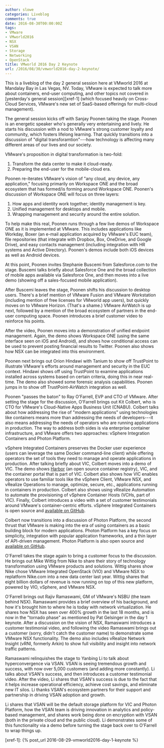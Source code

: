 ```yaml
---
author: slowe
categories: Liveblog
comments: true
date: 2016-08-30T00:00:00Z
tags:
- VMware
- VMworld2016
- NSX
- VSAN
- Storage
- Networking
- OpenStack
title: VMworld 2016 Day 2 Keynote
url: /2016/08/30/vmworld2016-day-2-keynote/
---
```


This is a liveblog of the day 2 general session here at VMworld 2016 at Mandalay Bay in Las Vegas, NV. Today, VMware is expected to talk more about containers, end-user computing, and other topics not covered in [yesterday's general session][xref-1] (which focused heavily on Cross-Cloud Services, VMware's new set of SaaS-based offerings for multi-cloud management).

The general session kicks off with Sanjay Poonen taking the stage. Poonen is an energetic speaker who's generally very entertaining and lively. He starts his discussion with a nod to VMware's strong customer loyalty and community, which fosters lifelong learning. That quickly transitions into a discussion of "digital transforamtion"---how technology is affecting many different areas of our lives and our society.

VMware's proposition in digital transformation is two-fold:

1. Transform the data center to make it cloud-ready.
2. Preparing the end-user for the mobile-cloud era.

Poonen re-iterates VMware's vision of "any cloud, any device, any application," focusing primarily on Workspace ONE and the broad ecosystem that has formed/is forming around Workspace ONE. Poonen's discussion of Workspace ONE will focus on three layers:

1. How apps and identity work together; identity management is key.
2. Unified management for desktops and mobile.
3. Wrapping management and security around the entire solution.

To help make this real, Poonen runs through a few live demos of Workspace ONE as it is implemented at VMware. This includes applications like Workday, Boxer (an e-mail application acquired by VMware's EUC team), file repositories (that integrate with Dropbox, Box, OneDrive, and Google Drive), and easy contacts management (including integration with HR systems and Active Directory). Poonen's demos include both iOS devices as well as Android devices.

At this point, Poonen invites Stephanie Buscemi from Salesforce.com to the stage. Buscemi talks briefly about Salesforce One and the broad collection of mobile apps available via Salesforce One, and then moves into a live demo (showing off a sales-focused mobile application).

After Buscemi leaves the stage, Poonen shifts his discussion to desktop users. There's a brief mention of VMware Fusion and VMware Workstation (including mention of free licenses for VMworld app users), but quickly moves on to VMware Horizon. (That's a shame.) VMware AirWatch is up next, followed by a mention of the broad ecosystem of partners in the end-user computing space. Poonen introduces a brief customer video to reinforce his points.

After the video, Poonen moves into a demonstration of unified endpoint management. Again, the demo shows Workspace ONE (using the same interface seen on iOS and Android), and shows how conditional access can be used to prevent posting financial results to Twitter. Poonen also shows how NSX can be integrated into this environment.

Poonen next brings out Orion Hindawi with Tanium to show off TrustPoint to illustrate VMware's efforts around management and security in the EUC context. Hindawi shows off using TrustPoint to examine applications installed across systems based on certain criteria, doing this in near real-time. The demo also showed some forensic analysis capabilities. Poonen jumps in to show off TrustPoint-AirWatch integration as well.

Poonen "passes the baton" to Ray O'Farrell, EVP and CTO of VMware. After setting the stage for the discussion, O'Farrell brings out Kit Colbert, who is CTO for VMware's Cloud-Native Apps Business Unit (CNABU). Colbert talks about how addressing the rise of "modern applications" using technologies like containers means more than addressing the needs of developers---it also means addressing the needs of operators who are running applications in production. The way to address both sides is via enterprise container infrastructure, and VMware offers two approaches: vSphere Integration Containers and Photon Platform.

vSphere Integrated Containers preserves the Docker user experience (users can leverage the same Docker command-line client) while offering operators the set of tools they need to manage and operate applications in production. After talking briefly about VIC, Colbert moves into a demo of VIC. The demo shows [Harbor][link-3] (an open source container registry), VIC, and the container portal that is part of VIC. Colbert also shows how VIC enables operators to use familiar tools like the vSphere Client, VMware NSX, and vRealize Operations to manage, optimize, secure, etc., applications running in containers in production. Colbert also shows using vRealize Automation to automate the provisioning of vSphere Container Hosts (VCHs, part of VIC). Finally, Colbert introduces a video with a set of customer testimonials around VMware's container-centric efforts. vSphere Integrated Containers is open source and [available on GitHub][link-2].

Colbert now transitions into a discussion of Photon Platform, the second thrust that VMware is making into the era of using containers as a basic building block for modern applications. Photon Platform has a key focus on simplicity, integration with popular application frameworks, and a thin layer of API-driven management. Photon Platform is also open source and [available on GitHub][link-1].

O'Farrell takes the stage again to bring a customer focus to the discussion. He brings out Mike Wittig from Nike to share their story of technology transformation using VMware products and solutions. Wittig shares show Nike chose VMware Integrated OpenStack (VIO) and VMware NSX to replatform Nike.com into a new data center last year. Wittig shares that eight billion dollars of revenue is now running on top of this new platform, powered by VIO, vSphere, and VMware NSX.

O'Farrell brings out Rajiv Ramaswami, GM of VMware's NSBU (the team behind NSX). Ramaswami provides a brief overview of his background, and how it's brought him to where he is today with network virtualization. He shares how NSX has seen over 400% growth in the last 18 months, and is now in the "tornado phase" as mentioned by Pat Gelsinger in the day 1 keynote. After a discussion on the vision of NSX, Ramaswami introduces a customer testimonial video, and following the video Ramaswami brings out a customer (sorry, didn't catch the customer name) to demonstrate some VMware NSX functionality. The demo also includes vRealize Network Insight (vRNI, formerly Arkin) to show full visibility and insight into network traffic patterns.

Ramaswami relinquishes the stage to Yanbing Li to talk about hyperconvergence via VSAN. VSAN is seeing tremendous growth and success, with now over 5,000 customers (and adding more constantly). Li talks about VSAN's success, and then introduces a customer testimonial video. After the video, Li shares that VSAN's success is due to the fact that it helps increase operational efficiency, achieve cost savings, and eliminate new IT silos. Li thanks VSAN's ecosystem partners for their support and partnership in driving VSAN adoption and growth.

Li shares that VSAN will be the default storage platform for VIC and Photon Platform, how the VSAN team is driving innovation in analytics and policy-based management, and shares work being done on encryption with VSAN (both in the private cloud and the public cloud). Li demonstrates some of this functionality via a demo before turning the stage back over to O'Farrell to wrap things up.


[link-1]: https://github.com/vmware/photon-controller
[link-2]: https://github.com/vmware/vic
[link-3]: https://github.com/vmware/harbor
[xref-1]: {% post_url 2016-08-29-vmworld2016-day-1-keynote %}
